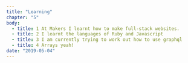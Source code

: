 ```yaml
---
title: "Learning"
chapter: "5"
body:
  - title: 1 At Makers I learnt how to make full-stack websites.
  - title: 2 I learnt the languages of Ruby and Javascript
  - title: 3 I am currently trying to work out how to use graphql
  - title: 4 Arrays yeah!
date: "2019-05-04"
---
```

